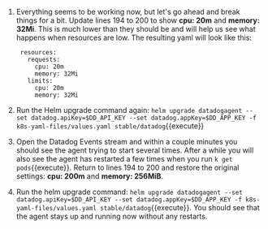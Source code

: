 1. Everything seems to be working now, but let's go ahead and break things for a bit. Update lines 194 to 200 to show **cpu: 20m** and **memory: 32Mi**. This is much lower than they should be and will help us see what happens when resources are low.
    The resulting yaml will look like this:
    
        resources: 
          requests:
            cpu: 20m
            memory: 32Mi
          limits:
            cpu: 20m
            memory: 32Mi

1. Run the Helm upgrade command again: `helm upgrade datadogagent --set datadog.apiKey=$DD_API_KEY --set datadog.appKey=$DD_APP_KEY -f k8s-yaml-files/values.yaml stable/datadog`{{execute}}
1. Open the Datadog Events stream and within a couple minutes you should see the agent trying to start several times. After a while you will also see the agent has restarted a few times when you run `k get pods`{{execute}}. Return to lines 194 to 200 and restore the original settings: **cpu: 200m** and **memory: 256MiB**.
1. Run the helm upgrade command: `helm upgrade datadogagent --set datadog.apiKey=$DD_API_KEY --set datadog.appKey=$DD_APP_KEY -f k8s-yaml-files/values.yaml stable/datadog`{{execute}}. You should see that the agent stays up and running now without any restarts.
